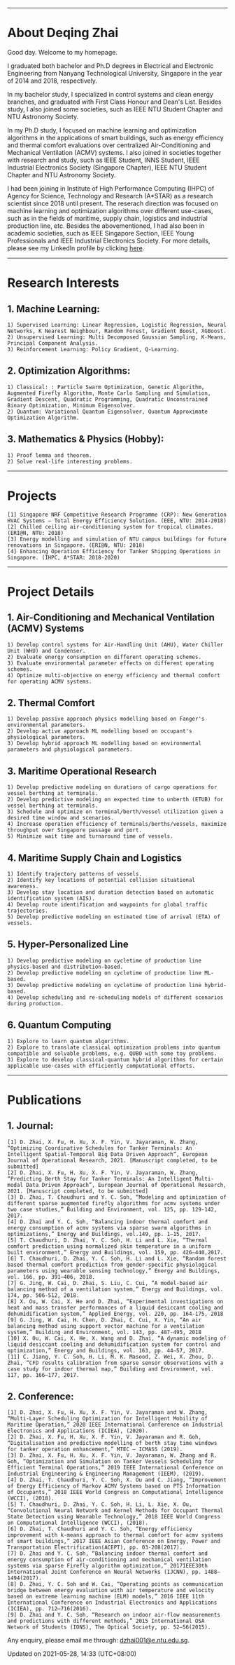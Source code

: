 -------------------------------------------------------------------
# About Deqing Zhai

Good day. Welcome to my homepage. 

I graduated both bachelor and Ph.D degrees in Electrical and Electronic Engineering from Nanyang Technological University, Singapore in the year of 2014 and 2018, respectively.

In my bachelor study, I specialized in control systems and clean energy branches, and graduated with First Class Honour and Dean's List. Besides study, I also joined some societies, such as IEEE NTU Student Chapter and NTU Astronomy Society.

In my Ph.D study, I focused on machine learning and optimization algorithms in the applications of smart buildings, such as energy efficiency and thermal comfort evaluations over centralized Air-Conditioning and Mechanical Ventilation (ACMV) systems. I also joined in societies together with research and study, such as IEEE Student, INNS Student, IEEE Industrial Electronics Society (Singapore Chapter), IEEE NTU Student Chapter and NTU Astronomy Society.

I had been joining in Institute of High Performance Computing (IHPC) of Agency for Science, Technology and Research (A\*STAR) as a research scientist since 2018 until present. The reserach direction was focused on machine learning and optimization algorithms over different use-cases, such as in the fields of maritime, supply chain, logistics and industrial production line, etc. Besides the abovementioned, I had also been in academic societies, such as IEEE Singapore Section, IEEE Young Professionals and IEEE Industrial Electronics Society. For more details, please see my LinkedIn profile by clicking [here](http://www.linkedin.com/in/deqing-zhai-a05116a2).

-------------------------------------------------------------------

# Research Interests
## 1. Machine Learning:
    1) Supervised Learning: Linear Regression, Logistic Regression, Neural Networks, K Nearest Neighbour, Random Forest, Gradient Boost, XGBoost.
    2) Unsupervised Learning: Multi Decomposed Gaussian Sampling, K-Means, Principal Component Analysis.
    3) Reinforcement Learning: Policy Gradient, Q-Learning.
    
## 2. Optimization Algorithms: 
    1) Classical: : Particle Swarm Optimization, Genetic Algorithm, Augmented Firefly Algorithm, Monte Carlo Sampling and Simulation, Gradient Descent, Quadratic Programming, Quadratic Unconstrained Binary Optimization, Minimum Eigensolver.
    2) Quantum: Variational Quantum Eigensolver, Quantum Approximate Optimization Algorithm.
    
## 3. Mathematics & Physics (Hobby): 
    1) Proof lemma and theorem.
    2) Solve real-life interesting problems.



-------------------------------------------------------------------

# Projects
    [1] Singapore NRF Competitive Research Programme (CRP): New Generation HVAC Systems – Total Energy Efficiency Solution. (EEE, NTU: 2014-2018)
    [2] Chilled ceiling air-conditioning system for tropical climates. (ERI@N, NTU: 2018)
    [3] Energy modelling and simulation of NTU campus buildings for future renovations in Singapore. (ERI@N, NTU: 2018)
    [4] Enhancing Operation Efficiency for Tanker Shipping Operations in Singapore. (IHPC, A*STAR: 2018-2020)



-------------------------------------------------------------------

# Project Details
## 1. Air-Conditioning and Mechanical Ventilation (ACMV) Systems
    1) Develop control systems for Air-Handling Unit (AHU), Water Chiller Unit (WHU) and Condenser.
    2) Evaluate energy consumption on different operating schemes.
    3) Evaluate environmental parameter effects on different operating schemes.
    4) Optimize multi-objective on energy efficiency and thermal comfort for operating ACMV systems.
    
## 2. Thermal Comfort
    1) Develop passive approach physics modelling based on Fanger's environmental parameters.
    2) Develop active approach ML modelling based on occupant's physiological parameters.
    3) Develop hybrid approach ML modelling based on environmental parameters and physiological parameters.
    
## 3. Maritime Operational Research
    1) Develop predictive modeling on durations of cargo operations for vessel berthing at terminals.
    2) Develop predictive modeling on expected time to unberth (ETUB) for vessel berthing at terminals.
    3) Schedule and optimize on terminal/berth/vessel utilization given a desired time window and scenarios.
    4) Increase operation efficiency of terminals/berths/vessels, maximize throughput over Singapore passage and port.
    5) Minimize wait time and turnaround time of vessels.
    
## 4. Maritime Supply Chain and Logistics
    1) Identify trajectory patterns of vessels.
    2) Identify key locations of potential collision situational awareness.
    3) Develop stay location and duration detection based on automatic identification system (AIS).
    4) Develop route identification and waypoints for global traffic trajectories.
    5) Develop predictive modeling on estimated time of arrival (ETA) of vessels.
    
## 5. Hyper-Personalized Line
    1) Develop predictive modeling on cycletime of production line physics-based and distribution-based.
    2) Develop predictive modeling on cycletime of production line ML-based.
    3) Develop predictive modeling on cycletime of production line hybrid-based.
    4) Develop scheduling and re-scheduling models of different scenarios during production.
    
## 6. Quantum Computing
    1) Explore to learn quantum algorithms.
    2) Explore to translate classical optimization problems into quantum compatible and solvable problems, e.g. QUBO with some toy problems.
    3) Explore to develop classical-quantum hybrid algorithms for certain applicable use-cases with efficiently computational efforts.

-------------------------------------------------------------------

# Publications
## 1. Journal:
    [1] D. Zhai, X. Fu, H. Xu, X. F. Yin, V. Jayaraman, W. Zhang, “Optimizing Coordinative Schedules for Tanker Terminals: An Intelligent Spatial-Temporal Big Data Driven Approach”, European Journal of Operational Research, 2021. [Manuscript completed, to be submitted]
    [2] D. Zhai, X. Fu, H. Xu, X. F. Yin, V. Jayaraman, W. Zhang, “Predicting Berth Stay for Tanker Terminals: An Intelligent Multi-modal Data Driven Approach”, European Journal of Operational Research, 2021. [Manuscript completed, to be submitted]
    [3] D. Zhai, T. Chaudhuri and Y. C. Soh, “Modeling and optimization of different sparse augmented firefly algorithms for acmv systems under two case studies,” Building and Environment, vol. 125, pp. 129-142, 2017.
    [4] D. Zhai and Y. C. Soh, “Balancing indoor thermal comfort and energy consumption of acmv systems via sparse swarm algorithms in optimizations,” Energy and Buildings, vol.149, pp. 1–15, 2017.
    [5] T. Chaudhuri, D. Zhai, Y. C. Soh, H. Li and L. Xie, “Thermal comfort prediction using normalized skin temperature in a uniform built environment,” Energy and Buildings, vol. 159, pp. 426–440,2017.
    [6] T. Chaudhuri, D. Zhai, Y. C. Soh, H. Li and L. Xie, “Random forest based thermal comfort prediction from gender-specific physiological parameters using wearable sensing technology,” Energy and Buildings, vol. 166, pp. 391–406, 2018.
    [7] G. Jing, W. Cai, D. Zhai, S. Liu, C. Cui, “A model-based air balancing method of a ventilation system,” Energy and Buildings, vol. 174, pp. 506-512, 2018.
    [8] X. Ou, W. Cai, X. He and D. Zhai, “Experimental investigations on heat and mass transfer performances of a liquid desiccant cooling and dehumidification system,” Applied Energy, vol. 220, pp. 164-175, 2018
    [9] G. Jing, W. Cai, H. Chen, D. Zhai, C. Cui, X. Yin, “An air balancing method using support vector machine for a ventilation system,” Building and Environment, vol. 143, pp. 487-495, 2018
    [10] X. Ou, W. Cai, X. He, X. Wang and D. Zhai, “A dynamic modeling of liquid desiccant cooling and dehumidification system for control and optimization,” Energy and Buildings, vol. 163, pp. 44–57, 2017.
    [11] C. Jiang, Y. C. Soh, H. Li, M. K. Masood, Z. Wei, X. Zhou, D. Zhai, “CFD results calibration from sparse sensor observations with a case study for indoor thermal map,” Building and Environment, vol. 117, pp. 166–177, 2017.
    
## 2. Conference:
    [1] D. Zhai, X. Fu, H. Xu, X. F. Yin, V. Jayaraman and W. Zhang, “Multi-Layer Scheduling Optimization for Intelligent Mobility of Maritime Operation,” 2020 IEEE International Conference on Industrial Electronics and Applications (ICIEA), (2020).
    [2] D. Zhai, X. Fu, H. Xu, X. F. Yin, V. Jayaraman and R. Goh, “Digitalisation and predictive modelling of berth stay time windows for tanker operation enhancement,” MTEC – ICMASS (2019).
    [3] D. Zhai, X. Fu, H. Xu, X. F. Yin, V. Jayaraman, W. Zhang and R. Goh, “Optimization and Simulation on Tanker Vessels Scheduling for Efficient Terminal Operations,” 2019 IEEE International Conference on Industrial Engineering & Engineering Management (IEEM), (2019).
    [4] D. Zhai, T. Chaudhuri, Y. C. Soh, X. Ou and C. Jiang, “Improvement of Energy Efficiency of Markov ACMV Systems based on PTS Information of Occupants,” 2018 IEEE World Congress on Computational Intelligence (WCCI), (2018).
    [5] T. Chaudhuri, D. Zhai, Y. C. Soh, H. Li, L. Xie, X. Ou, “Convolutional Neural Network and Kernel Methods for Occupant Thermal State Detection using Wearable Technology,” 2018 IEEE World Congress on Computational Intelligence (WCCI), (2018).
    [6] D. Zhai, T. Chaudhuri and Y. C. Soh, “Energy efficiency improvement with k-means approach to thermal comfort for acmv systems of smart buildings,” 2017 IEEE Asian Conference on Energy, Power and Transportation Electrification(ACEPT), pp. 03-208(2017).
    [7] D. Zhai and Y. C. Soh, “Balancing indoor thermal comfort and energy consumption of air-conditioning and mechanical ventilation systems via sparse Firefly algorithm optimization,” 2017IEEE30th International Joint Conference on Neural Networks (IJCNN), pp. 1488–1494(2017).
    [8] D. Zhai, Y. C. Soh and W. Cai, “Operating points as communication bridge between energy evaluation with air temperature and velocity based on extreme learning machine (ELM) models,” 2016 IEEE 11th International Conference on Industrial Electronics and Applications (ICIEA), pp. 712–716(2016).
    [9] D. Zhai and Y. C. Soh, “Research on indoor air-flow measurements and predictions with different methods,” 2015 International OSA Network of Students (IONS), The Optical Society, pp. 52–56(2015).



Any enquiry, please email me through: dzhai001@e.ntu.edu.sg.

Updated on 2021-05-28, 14:33 (UTC+08:00)
